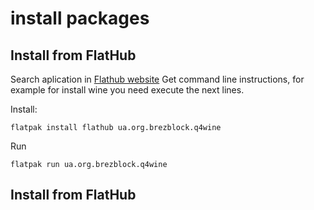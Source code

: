 # install packages
## Install from FlatHub
Search aplication in  [Flathub website](https://flathub.org/home)
Get command line instructions, for example for install wine you need execute the next lines.

Install:
```
flatpak install flathub ua.org.brezblock.q4wine
```
Run
```
flatpak run ua.org.brezblock.q4wine
```
## Install from FlatHub
